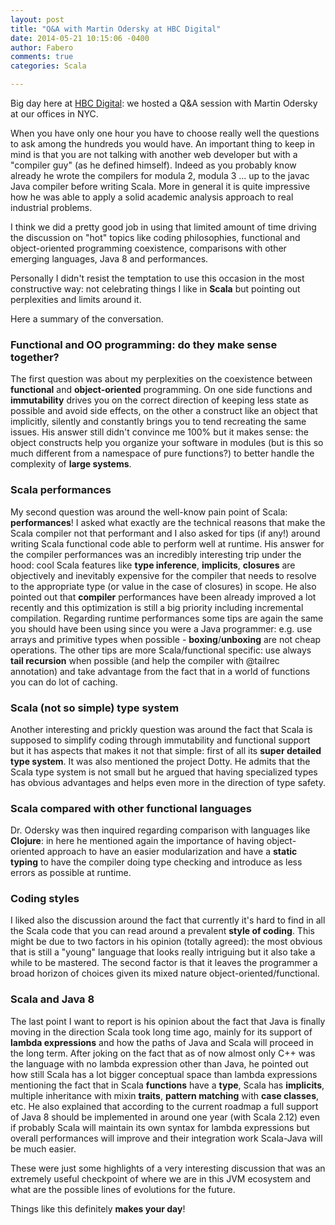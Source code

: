 ```yaml
---
layout: post
title: "Q&A with Martin Odersky at HBC Digital"
date: 2014-05-21 10:15:06 -0400
author: Fabero
comments: true
categories: Scala

---
```


Big day here at [HBC Digital](https://twitter.com/hbcdigital): we hosted a Q&A session with Martin Odersky at our offices in NYC.

When you have only one hour you have to choose really well the questions to ask among the hundreds you would have.
An important thing to keep in mind is that you are not talking with another web developer but with a "compiler guy" (as he defined himself). Indeed as you probably know already he wrote the compilers for modula 2, modula 3 ... up to the javac Java compiler before writing Scala.
More in general it is quite impressive how he was able to apply a solid academic analysis approach to real industrial problems.

I think we did a pretty good job in using that limited amount of time driving the discussion on "hot" topics like coding philosophies, functional and object-oriented programming coexistence, comparisons with other emerging languages, Java 8 and performances.

Personally I didn't resist the temptation to use this occasion in the most constructive way: not celebrating things I like in **Scala** but pointing out perplexities and limits around it.

Here a summary of the conversation.

<!--more-->

### Functional and OO programming: do they make sense together?

The first question was about my perplexities on the coexistence between **functional** and **object-oriented** programming. On one side functions and **immutability** drives you on the correct direction of keeping less state as possible and avoid side effects, on the other a construct like an object that implicitly, silently and constantly brings you to tend recreating the same issues. His answer still didn't convince me 100% but it makes sense: the object constructs help you organize your software in modules (but is this so much different from a namespace of pure functions?) to better handle the complexity of **large systems**.

### Scala performances

My second question was around the well-know pain point of Scala: **performances**! I asked what exactly are the technical reasons that make the Scala compiler not that performant and I also asked for tips (if any!) around writing Scala functional code able to perform well at runtime.
His answer for the compiler performances was an incredibly interesting trip under the hood: cool Scala features like **type inference**, **implicits**, **closures** are objectively and inevitably expensive for the compiler that needs to resolve to the appropriate type (or value in the case of closures) in scope. He also pointed out that **compiler** performances have been already improved a lot recently and this optimization is still a big priority including incremental compilation. Regarding runtime performances some tips are again the same you should have been using since you were a Java programmer: e.g. use arrays and primitive types when possible - **boxing**/**unboxing** are not cheap operations. The other tips are more Scala/functional specific: use always **tail recursion** when possible (and help the compiler with @tailrec annotation) and take advantage from the fact that in a world of functions you can do lot of caching.

### Scala (not so simple) type system

Another interesting and prickly question was around the fact that Scala is supposed to simplify coding through immutability and functional support but it has aspects that makes it not that simple: first of all its **super detailed type system**. It was also mentioned the project Dotty. He admits that the Scala type system is not small but he argued that having specialized types has obvious advantages and helps even more in the direction of type safety.

### Scala compared with other functional languages

Dr. Odersky was then inquired regarding comparison with languages like **Clojure**: in here he mentioned again the importance of having object-oriented approach to have an easier modularization and have a **static typing** to have the compiler doing type checking and introduce as less errors as possible at runtime.

### Coding styles

I liked also the discussion around the fact that currently it's hard to find in all the Scala code that you can read around a prevalent **style of coding**. This might be due to two factors in his opinion (totally agreed): the most obvious that is still a "young" language that looks really intriguing but it also take a while to be mastered. The second factor is that it leaves the programmer a broad horizon of choices given its mixed nature object-oriented/functional.

### Scala and Java 8

The last point I want to report is his opinion about the fact that Java is finally moving in the direction Scala took long time ago, mainly for its support of **lambda expressions** and how the paths of Java and Scala will proceed in the long term. After joking on the fact that as of now almost only C++ was the language with no lambda expression other than Java, he pointed out how still Scala has a lot bigger conceptual space than lambda expressions mentioning the fact that in Scala **functions** have a **type**, Scala has **implicits**, multiple inheritance with mixin **traits**, **pattern matching** with **case classes**, etc. He also explained that according to the current roadmap a full support of Java 8 should be implemented in around one year (with Scala 2.12) even if probably Scala will maintain its own syntax for lambda expressions but overall performances will improve and their integration work Scala-Java will be much easier.


These were just some highlights of a very interesting discussion that was an extremely useful checkpoint of where we are in this JVM ecosystem and what are the possible lines of evolutions for the future.

Things like this definitely **makes your day**!
